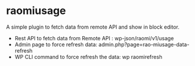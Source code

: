 # raomiusage
A simple plugin to fetch data from remote API and show in block editor.

- Rest API to fetch data from Remote API : wp-json/raomi/v1/usage
- Admin page to force refresh data: admin.php?page=rao-miusage-data-refresh
- WP CLI command to force refresh the data: wp raomirefresh
